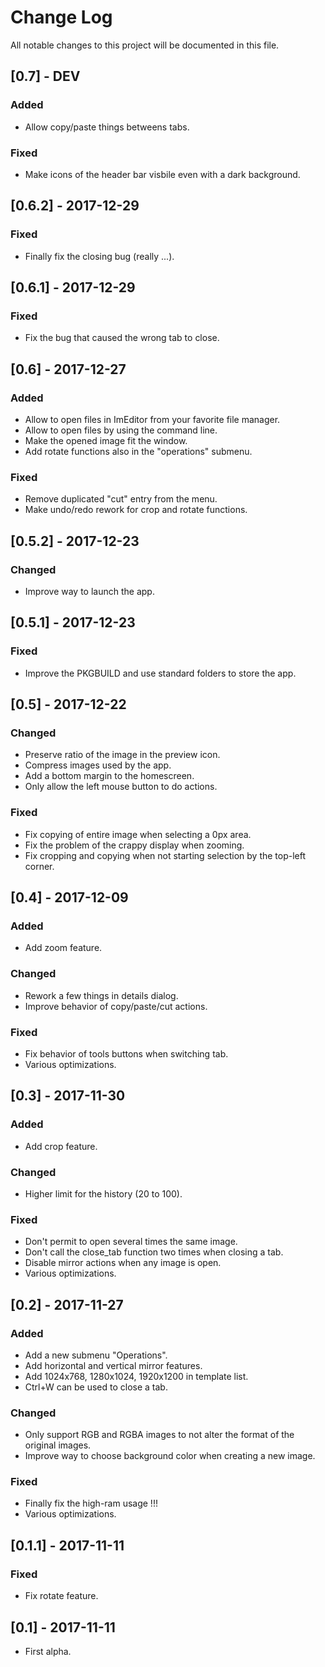 # Change Log
All notable changes to this project will be documented in this file.

## [0.7] - DEV
### Added
- Allow copy/paste things betweens tabs.

### Fixed
- Make icons of the header bar visbile even with a dark background.

## [0.6.2] - 2017-12-29
### Fixed
- Finally fix the closing bug (really ...).

## [0.6.1] - 2017-12-29
### Fixed
- Fix the bug that caused the wrong tab to close.

## [0.6] - 2017-12-27
### Added
- Allow to open files in ImEditor from your favorite file manager.
- Allow to open files by using the command line.
- Make the opened image fit the window.
- Add rotate functions also in the "operations" submenu.

### Fixed
- Remove duplicated "cut" entry from the menu.
- Make undo/redo rework for crop and rotate functions.

## [0.5.2] - 2017-12-23
### Changed
- Improve way to launch the app.

## [0.5.1] - 2017-12-23
### Fixed
- Improve the PKGBUILD and use standard folders to store the app.

## [0.5] - 2017-12-22
### Changed
- Preserve ratio of the image in the preview icon.
- Compress images used by the app.
- Add a bottom margin to the homescreen.
- Only allow the left mouse button to do actions.

### Fixed
- Fix copying of entire image when selecting a 0px area.
- Fix the problem of the crappy display when zooming.
- Fix cropping and copying when not starting selection by the top-left corner.

## [0.4] - 2017-12-09
### Added
- Add zoom feature.

### Changed
- Rework a few things in details dialog.
- Improve behavior of copy/paste/cut actions.

### Fixed
- Fix behavior of tools buttons when switching tab.
- Various optimizations.

## [0.3] - 2017-11-30
### Added
- Add crop feature.

### Changed
- Higher limit for the history (20 to 100).

### Fixed
- Don't permit to open several times the same image.
- Don't call the close_tab function two times when closing a tab.
- Disable mirror actions when any image is open.
- Various optimizations.

## [0.2] - 2017-11-27
### Added
- Add a new submenu "Operations".
- Add horizontal and vertical mirror features.
- Add 1024x768, 1280x1024, 1920x1200 in template list.
- Ctrl+W can be used to close a tab.

### Changed
- Only support RGB and RGBA images to not alter the format of the original images.
- Improve way to choose background color when creating a new image.

### Fixed
- Finally fix the high-ram usage !!!
- Various optimizations.

## [0.1.1] - 2017-11-11
### Fixed
- Fix rotate feature.

## [0.1] - 2017-11-11
- First alpha.
